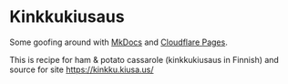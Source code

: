 # Kinkkukiusaus
Some goofing around with [MkDocs](https://www.mkdocs.org) and [Cloudflare Pages](https://pages.cloudflare.com).

This is recipe for ham & potato cassarole (kinkkukiusaus in Finnish) and source for site https://kinkku.kiusa.us/
